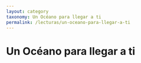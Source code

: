 ```yaml
---
layout: category
taxonomy: Un Océano para llegar a ti
permalink: /lecturas/un-oceano-para-llegar-a-ti
---
```

# Un Océano para llegar a ti
